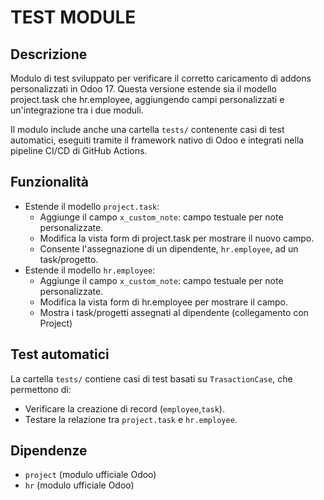 # TEST MODULE

## Descrizione
Modulo di test sviluppato per verificare il corretto caricamento di addons personalizzati in Odoo 17.
Questa versione estende sia il modello project.task che hr.employee, aggiungendo campi personalizzati e un'integrazione tra i due moduli.

Il modulo include anche una cartella `tests/` contenente casi di test automatici, eseguiti tramite il framework nativo di Odoo e integrati nella pipeline CI/CD di GitHub Actions.

## Funzionalità
* Estende il modello `project.task`:
    * Aggiunge il campo `x_custom_note`: campo testuale per note personalizzate.
    * Modifica la vista form di project.task per mostrare il nuovo campo.
    * Consente l'assegnazione di un dipendente, `hr.employee`, ad un task/progetto.
* Estende il modello `hr.employee`:
    * Aggiunge il campo `x_custom_note`: campo testuale per note personalizzate.
    * Modifica la vista form di hr.employee per mostrare il campo.
    * Mostra i task/progetti assegnati al dipendente (collegamento con Project)

## Test automatici
La cartella `tests/` contiene casi di test basati su `TrasactionCase`, che permettono di:
* Verificare la creazione di record (`employee`,`task`).
* Testare la relazione tra `project.task` e `hr.employee`.

## Dipendenze
* `project` (modulo ufficiale Odoo)
* `hr` (modulo ufficiale Odoo) 